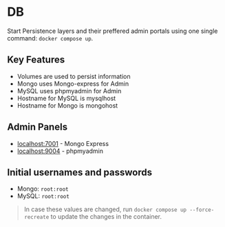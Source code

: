 # DB

Start Persistence layers and their preffered admin portals using one single command:
`docker compose up`.

## Key Features 

- Volumes are used to persist information
- Mongo uses Mongo-express for Admin
- MySQL uses phpmyadmin for Admin
- Hostname for MySQL is mysqlhost
- Hostname for Mongo is mongohost


## Admin Panels

- [localhost:7001](localhost:7001) - Mongo Express
- [localhost:9004](localhost:9004) - phpmyadmin

## Initial usernames and passwords

- Mongo: `root:root`
- MySQL: `root:root`

> In case these values are changed, run `docker compose up --force-recreate` to update the changes in the container.